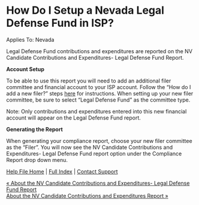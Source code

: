  How Do I Setup a Nevada Legal Defense Fund in ISP?
==========

Applies To: Nevada

Legal Defense Fund contributions and expenditures are reported on the NV Candidate Contributions and Expenditures- Legal Defense Fund Report.   

**Account Setup**

To be able to use this report you will need to add an additional filer committee and financial account to your ISP account. Follow the “How do I add a new filer?” steps [here](https://ispolitical.com/how-do-i-add-multiple-filers-or-change-the-existing-filer/) for instructions. When setting up your new filer committee, be sure to select “Legal Defense Fund” as the committee type.

Note: Only contributions and expenditures entered into this new financial account will appear on the Legal Defense Fund report.

**Generating the Report**

When generating your compliance report, choose your new filer committee as the “Filer”. You will now see the NV Candidate Contributions and Expenditures- Legal Defense Fund report option under the Compliance Report drop down menu.

[Help File Home](/help/) | [Full Index](/Help-File-Directory/) | [Contact Support](mailto:support@ISPolitical.com)

[« About the NV Candidate Contributions and Expenditures- Legal Defense Fund Report](/About-the-NV-Candidate-Contributions-and-Expenditures-Legal-Defense-Fund-Report)  
[About the NV Candidate Contributions and Expenditures Report »](/About-the-NV-Candidate-Contributions-and-Expenditures-Report)